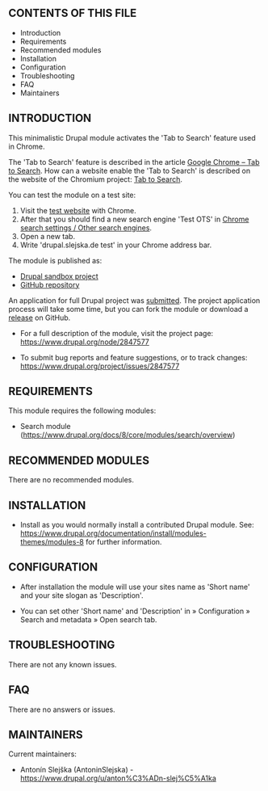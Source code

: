 CONTENTS OF THIS FILE
---------------------

 * Introduction
 * Requirements
 * Recommended modules
 * Installation
 * Configuration
 * Troubleshooting
 * FAQ
 * Maintainers

 INTRODUCTION
 ------------

 This minimalistic Drupal module activates the 'Tab to Search' feature used in Chrome.

 The 'Tab to Search' feature is described in the article <a href="http://www.danielfuterman.com/google-chrome-tab-to-search/">Google Chrome – Tab to Search</a>. How can a website enable the 'Tab to Search' is described on the website of the Chromium project: <a href="http://www.chromium.org/tab-to-search">Tab to Search</a>.

 You can test the module on a test site:

  1. Visit the [test website](https://drupal.slejska.de) with Chrome.
  2. After that you should find a new search engine 'Test OTS' in [Chrome search settings / Other search engines](chrome://settings/searchEngines).
  3. Open a new tab.
  4. Write 'drupal.slejska.de test' in your Chrome address bar.

 The module is published as:

  * [Drupal sandbox project](https://www.drupal.org/node/2847577)
  * [GitHub repository](https://github.com/AntoninSlejska/opensearchtab-drupal8)

 An application for full Drupal project was <a href='https://www.drupal.org/node/2847717'>submitted</a>. The project application process will take some time, but you can fork the module or download a <a href='https://github.com/AntoninSlejska/opensearchtab/releases'>release</a> on GitHub.

  * For a full description of the module, visit the project page:
    https://www.drupal.org/node/2847577

  * To submit bug reports and feature suggestions, or to track changes:
    https://www.drupal.org/project/issues/2847577


REQUIREMENTS
------------

This module requires the following modules:

 * Search module (https://www.drupal.org/docs/8/core/modules/search/overview)

RECOMMENDED MODULES
-------------------

There are no recommended modules.

INSTALLATION
------------

 * Install as you would normally install a contributed Drupal module. See:
   https://www.drupal.org/documentation/install/modules-themes/modules-8
   for further information.

CONFIGURATION
-------------

 * After installation the module will use your sites name as 'Short name' and
   your site slogan as 'Description'.

 * You can set other 'Short name' and 'Description' in » Configuration »
   Search and metadata » Open search tab.


TROUBLESHOOTING
---------------

There are not any known issues.

FAQ
---

There are no answers or issues.

MAINTAINERS
-----------

Current maintainers:

 * Antonín Slejška (AntoninSlejska) - https://www.drupal.org/u/anton%C3%ADn-slej%C5%A1ka
